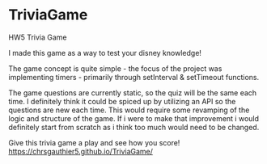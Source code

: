 # TriviaGame
HW5 Trivia Game

I made this game as a way to test your disney knowledge!

The game concept is quite simple - the focus of the project was implementing timers - primarily through setInterval & setTimeout functions.

The game questions are currently static, so the quiz will be the same each time.  I definitely think it could be spiced up by utilizing an API so the questions are new each time.  This would require some revamping of the logic and structure of the game.  If i were to make that improvement i would definitely start from scratch as i think too much would need to be changed.

Give this trivia game a play and see how you score! https://chrsgauthier5.github.io/TriviaGame/
